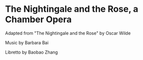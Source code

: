 The Nightingale and the Rose, a Chamber Opera
================================

Adapted from "The Nightingale and the Rose" by Oscar Wilde

Music by Barbara Bai

Libretto by Baobao Zhang

